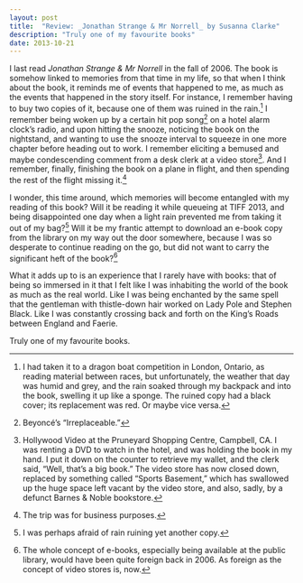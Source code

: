 ```yaml
---
layout: post
title:  "Review: _Jonathan Strange & Mr Norrell_ by Susanna Clarke"
description: "Truly one of my favourite books"
date: 2013-10-21
---
```


I last read _Jonathan Strange & Mr Norrell_ in the fall of 2006. The book is somehow linked to memories from that time in my life, so that when I think about the book, it reminds me of events that happened to me, as much as the events that happened in the story itself. For instance, I remember having to buy two copies of it, because one of them was ruined in the rain.[^1] I remember being woken up by a certain hit pop song[^2] on a hotel alarm clock’s radio, and upon hitting the snooze, noticing the book on the nightstand, and wanting to use the snooze interval to squeeze in one more chapter before heading out to work. I remember eliciting a bemused and maybe condescending comment from a desk clerk at a video store[^3]. And I remember, finally, finishing the book on a plane in flight, and then spending the rest of the flight missing it.[^4]

I wonder, this time around, which memories will become entangled with my reading of this book? Will it be reading it while queueing at TIFF 2013, and being disappointed one day when a light rain prevented me from taking it out of my bag?[^5] Will it be my frantic attempt to download an e-book copy from the library on my way out the door somewhere, because I was so desperate to continue reading on the go, but did not want to carry the significant heft of the book?[^6]

What it adds up to is an experience that I rarely have with books: that of being so immersed in it that I felt like I was inhabiting the world of the book as much as the real world. Like I was being enchanted by the same spell that the gentleman with thistle-down hair worked on Lady Pole and Stephen Black. Like I was constantly crossing back and forth on the King’s Roads between England and Faerie.

Truly one of my favourite books.

[^1]:	I had taken it to a dragon boat competition in London, Ontario, as reading material between races, but unfortunately, the weather that day was humid and grey, and the rain soaked through my backpack and into the book, swelling it up like a sponge. The ruined copy had a black cover; its replacement was red. Or maybe vice versa.

[^2]:	Beyoncé’s “Irreplaceable.”

[^3]:	Hollywood Video at the Pruneyard Shopping Centre, Campbell, CA. I was renting a DVD to watch in the hotel, and was holding the book in my hand. I put it down on the counter to retrieve my wallet, and the clerk said, “Well, that’s a big book.” The video store has now closed down, replaced by something called “Sports Basement,” which has swallowed up the huge space left vacant by the video store, and also, sadly, by a defunct Barnes & Noble bookstore.

[^4]:	The trip was for business purposes.

[^5]:	I was perhaps afraid of rain ruining yet another copy.

[^6]:	The whole concept of e-books, especially being available at the public library, would have been quite foreign back in 2006. As foreign as the concept of video stores is, now.